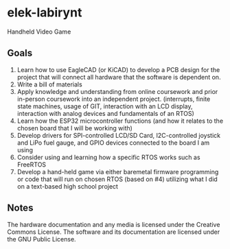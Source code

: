 # elek-labirynt
Handheld Video Game

## Goals
1. Learn how to use EagleCAD (or KiCAD) to develop a PCB design for the project that will connect all hardware that the software is dependent on.
1. Write a bill of materials
1. Apply knowledge and understanding from online coursework and prior in-person coursework into an independent project. (interrupts, finite state machines, usage of GIT, interaction with an LCD display, interaction with analog devices and fundamentals of an RTOS)
1. Learn how the ESP32 microcontroller functions (and how it relates to the chosen board that I will be working with)
1. Develop drivers for SPI-controlled LCD/SD Card, I2C-controlled joystick and LiPo fuel gauge, and GPIO devices connected to the board I am using
1. Consider using and learning how a specific RTOS works such as FreeRTOS
1. Develop a hand-held game via either baremetal firmware programming or code that will run on chosen RTOS (based on #4) utilizing what I did on a text-based high school project

## Notes
The hardware documentation and any media is licensed under the Creative Commons License.  The software and its documentation are licensed under the GNU Public License.
